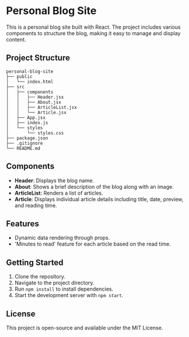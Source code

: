 # Personal Blog Site

This is a personal blog site built with React. The project includes various components to structure the blog, making it easy to manage and display content.

## Project Structure

```
personal-blog-site
├── public
│   └── index.html
├── src
│   ├── components
│   │   ├── Header.jsx
│   │   ├── About.jsx
│   │   ├── ArticleList.jsx
│   │   └── Article.jsx
│   ├── App.jsx
│   ├── index.js
│   └── styles
│       └── styles.css
├── package.json
├── .gitignore
└── README.md
```

## Components

- **Header**: Displays the blog name.
- **About**: Shows a brief description of the blog along with an image.
- **ArticleList**: Renders a list of articles.
- **Article**: Displays individual article details including title, date, preview, and reading time.

## Features

- Dynamic data rendering through props.
- 'Minutes to read' feature for each article based on the read time.

## Getting Started

1. Clone the repository.
2. Navigate to the project directory.
3. Run `npm install` to install dependencies.
4. Start the development server with `npm start`.

## License

This project is open-source and available under the MIT License.
